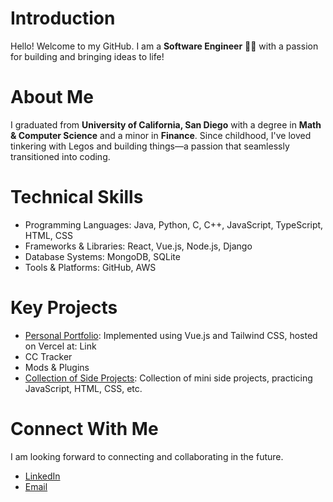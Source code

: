 # Introduction
Hello! Welcome to my GitHub. I am a **Software Engineer** 👨‍💻 with a passion for building and bringing ideas to life!

# About Me
I graduated from **University of California, San Diego** with a degree in **Math & Computer Science** and a minor in **Finance**. Since childhood, I've loved tinkering with Legos and building things—a passion that seamlessly transitioned into coding.

# Technical Skills
- Programming Languages: Java, Python, C, C++, JavaScript, TypeScript, HTML, CSS
- Frameworks & Libraries: React, Vue.js, Node.js, Django
- Database Systems: MongoDB, SQLite
- Tools & Platforms: GitHub, AWS

# Key Projects
- [Personal Portfolio](https://github.com/shaanprk/Personal-Portfolio): Implemented using Vue.js and Tailwind CSS, hosted on Vercel at: Link
- CC Tracker
- Mods & Plugins
- [Collection of Side Projects](https://github.com/shaanprk/Side_Projects): Collection of mini side projects, practicing JavaScript, HTML, CSS, etc.

# Connect With Me
I am looking forward to connecting and collaborating in the future.
- [LinkedIn](https://www.linkedin.com/in/jeongbin-sean-park/)
- [Email](mailto:imbinpark@gmail.com)
